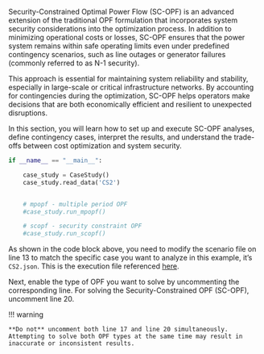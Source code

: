 Security-Constrained Optimal Power Flow (SC-OPF) is an advanced extension of the traditional OPF formulation that incorporates system security considerations into the optimization process. In addition to minimizing operational costs or losses, SC-OPF ensures that the power system remains within safe operating limits even under predefined contingency scenarios, such as line outages or generator failures (commonly referred to as N-1 security).

This approach is essential for maintaining system reliability and stability, especially in large-scale or critical infrastructure networks. By accounting for contingencies during the optimization, SC-OPF helps operators make decisions that are both economically efficient and resilient to unexpected disruptions.

In this section, you will learn how to set up and execute SC-OPF analyses, define contingency cases, interpret the results, and understand the trade-offs between cost optimization and system security.


````py title="main.py" linenums="10" hl_lines="4 11"
if __name__ == "__main__":

    case_study = CaseStudy()
    case_study.read_data('CS2')


    # mpopf - multiple period OPF
    #case_study.run_mpopf()

    # scopf - security constraint OPF
    #case_study.run_scopf()
````

As shown in the code block above, you need to modify the scenario file on line 13 to match the specific case you want to analyze in this example, it’s ``CS2.json``. This is the execution file referenced [here](directory.md).

Next, enable the type of OPF you want to solve by uncommenting the corresponding line. For solving the Security-Constrained OPF (SC-OPF), uncomment line 20.


!!! warning 

    **Do not** uncomment both line 17 and line 20 simultaneously. Attempting to solve both OPF types at the same time may result in inaccurate or inconsistent results.
